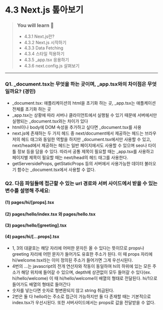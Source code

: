 # 4.3 Next.js 톺아보기

> ### You will learn 📝
>- 4.3.1 Next.js란?
>- 4.3.2 Next.js 시작하기
>- 4.3.3 Data Fetching
>- 4.3.4 스타일 적용하기
>- 4.3.5 _app.tsx 응용하기
>- 4.3.6 next.config.js 살펴보기

---

### Q1. _document.tsx는 무엇을 하는 곳이며, _app.tsx와의 차이점은 무엇일까요? (경민)
- _document.tsx: 애플리케이션의 html을 초기화 하는 곳, _app.tsx는 애플케이션 전체를 초기화 하는 곳
- _app.tsx는 상황에 따라 서버나 클라이언트에서 실행될 수 있기 때문에 서버에서만 실행되는 _document.tsx와는 차이가 있다
- html이나 body에 DOM 속성을 추가하고 싶다면 _document.tsx를 사용
- next.js에 존재하는 두 가지 헤드 중 next/document에서 제공하는 헤드는 브라우저의 헤드 태그와 동일한 역할을 하지만 _document.tsx에서만 사용할 수 있고, next/head에서 제공하는 헤드는 일반 페이지에서도 사용할 수 있으며 seo나 타이틀 정보 등을 담을 수 있다. 따라서 공통 제목이 필요할 때는 _app.tsx를 사용하고 페이지별 제목이 필요할 때는 next/head의 헤드 태그를 사용한다.
- getServersideProps, getStaticProps 등의 서버에서 사용가능한 데이터 불러오기 함수는 _document.tsx에서 사용할 수 없다.

### Q2. 다음 파일들에 접근할 수 있는 url 경로와 서버 사이드에서 받을 수 있는 변수를 설명해 주세요:
#### (1) pages/hi/[props].tsx
#### (2) pages/hello/index.tsx 와 pages/hello.tsx
#### (3) pages/hello/[greeting].tsx
#### (4) pages/hi/[...props].tsx

- 1, 3의 대괄호는 해당 자리에 어떠한 문자든 올 수 있다는 뜻이므로 props나 greeting 자리에 어떤 문자가 들어가도 유효한 주소가 된다. 이 때 props 자리에 hi/welcome.tsx라는 이미 정의된 주소가 들어가면 그게 우선시된다. 
- 4번의 ...는 javascript의 전개 연산자와 작동이 동일하여 hi의 하위에 있는 모든 주소가 해당 위치에 들어갈 수 있으며, depth에 상관없이 모두 들어갈 수 있다(ex. hi/hello/welcome) 이 때 hi/hello/welcome이 배열의 형태로 전달된다. hi/1으로 들어가도 배열의 형태로 들어간다
- 숫자를 넣는다면 숫자로 형변환되지 않고 string 취급된다.
- 2번은 둘 다 hello라는 주소로 접근이 가능하지만 둘 다 존재할 때는 기본적으로 index.tsx가 우선시된다. 또한 서버사이드에서는 props로 값을 전달받을 수 없다.
